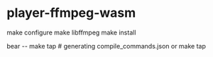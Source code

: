 # player-ffmpeg-wasm

make configure
make libffmpeg
make install

bear -- make tap # generating compile_commands.json
or
make tap
